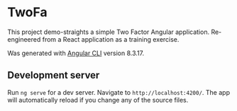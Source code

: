 # TwoFa

This project demo-straights a simple Two Factor Angular application. Re-engineered from a React application as a training exercise.

Was generated with [Angular CLI](https://github.com/angular/angular-cli) version 8.3.17.

## Development server

Run `ng serve` for a dev server. Navigate to `http://localhost:4200/`. The app will automatically reload if you change any of the source files.
